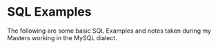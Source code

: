 # SQL Examples

The following are some basic SQL Examples and notes taken during my Masters working in the MySQL dialect.
